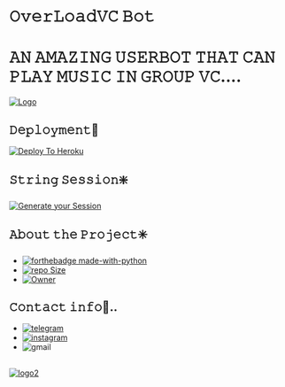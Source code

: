 # 𝙾𝚟𝚎𝚛𝙻𝚘𝚊𝚍𝚅𝙲 𝙱𝚘𝚝
# 𝙰𝙽 𝙰𝙼𝙰𝚉𝙸𝙽𝙶 𝚄𝚂𝙴𝚁𝙱𝙾𝚃 𝚃𝙷𝙰𝚃 𝙲𝙰𝙽 𝙿𝙻𝙰𝚈 𝙼𝚄𝚂𝙸𝙲 𝙸𝙽 𝙶𝚁𝙾𝚄𝙿 𝚅𝙲....
[![Logo](https://telegra.ph/file/3f2400fa5eeec4ba0a80d.jpg)](https://github.com/SUBHxTREM)



## 𝙳𝚎𝚙𝚕𝚘𝚢𝚖𝚎𝚗𝚝🔰

[![Deploy To Heroku](https://www.herokucdn.com/deploy/button.svg)](https://heroku.com/deploy?template=https://github.com/SUBHxTREM/OverLoadVC)

## 𝚂𝚝𝚛𝚒𝚗𝚐 𝚂𝚎𝚜𝚜𝚒𝚘𝚗❇️
[![Generate your Session](https://img.shields.io/badge/Replit-Click%20here%20to%20generate%20your%20String--Session-blueviolet)](https://replit.com/@SpEcHiDe/GenerateStringSession)



## 𝙰𝚋𝚘𝚞𝚝 𝚝𝚑𝚎 𝙿𝚛𝚘𝚓𝚎𝚌𝚝✳️ 
- [![forthebadge made-with-python](http://ForTheBadge.com/images/badges/made-with-python.svg)](https://www.python.org/) 
- [![repo Size](https://img.shields.io/github/repo-size/SUBHxTREM/OverLoadVC?style=plastic&color=red)](https://github.com/SUBHxTREM/OverLoadVC/) 
- [![Owner](https://img.shields.io/badge/-OWNER%20--SUBHxTREM-red)](https://github.com/SUBHxTREM)
  
## 𝙲𝚘𝚗𝚝𝚊𝚌𝚝 𝚒𝚗𝚏𝚘📨..
- [![telegram](https://img.shields.io/badge/Telegram-2CA5E0?style=plastic-badge&logo=telegram&logoColor=white)](https://t.me/SUBHxTREM)
- [![instagram](https://img.shields.io/badge/Instagram-E4405F?style=plastic-badge&logo=instagram&logoColor=white)](https://instagram.com/__subh_xd__?utm_medium=copy_link)
- ![gmail](https://img.shields.io/badge/Gmail-D14836?style=plastic-badge&logo=gmail&logoColor=white)




















##
[![logo2](https://telegra.ph/file/b7c57698307f51d508adb.jpg)](https://github.com/SUBHxTREM)
